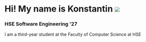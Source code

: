 Hi! My name is Konstantin ![](https://user-images.githubusercontent.com/18350557/176309783-0785949b-9127-417c-8b55-ab5a4333674e.gif)
==================================================================================================================================

### HSE Software Engineering '27
I am a third-year student at the Faculty of Computer Science at HSE
